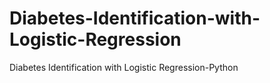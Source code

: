 # Diabetes-Identification-with-Logistic-Regression
Diabetes Identification with Logistic Regression-Python
